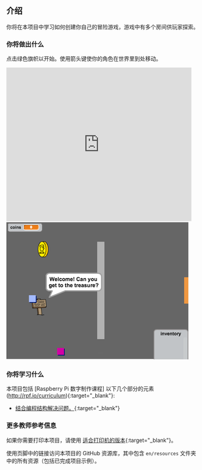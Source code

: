 ## 介绍

你将在本项目中学习如何创建你自己的冒险游戏，游戏中有多个房间供玩家探索。

### 你将做出什么

点击绿色旗帜以开始。使用箭头键使你的角色在世界里到处移动。

<div class="scratch-preview">
  <iframe allowtransparency="true" width="485" height="402" src="https://scratch.mit.edu/projects/embed/34248822/?autostart=false" frameborder="0"></iframe>
  <img src="images/world-final.png">
</div>

### 你将学习什么

本项目包括 [Raspberry Pi 数字制作课程] 以下几个部分的元素(http://rpf.io/curriculum){:target="_blank"}:

+ [结合编程结构解决问题。](https://www.raspberrypi.org/curriculum/programming/builder){:target="_blank"}

### 更多教师参考信息

如果你需要打印本项目，请使用 [适合打印机的版本](https://projects.raspberrypi.org/en/projects/create-your-own-world/print){:target="_blank"}。

使用页脚中的链接访问本项目的 GitHub 资源库，其中包含 `en/resources` 文件夹中的所有资源（包括已完成项目示例）。
